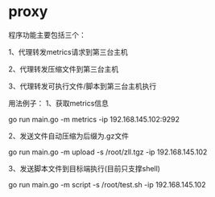 # proxy

程序功能主要包括三个：

1、代理转发metrics请求到第三台主机

2、代理转发压缩文件到第三台主机

3、代理转发可执行文件/脚本到第三台主机执行

用法例子：
1、获取metrics信息

go run main.go -m metrics -ip 192.168.145.102:9292

2、发送文件自动压缩为后缀为.gz文件

go run main.go -m upload -s /root/zll.tgz -ip 192.168.145.102

3、发送脚本文件到目标端执行(目前只支撑shell)

go run main.go -m script -s /root/test.sh -ip 192.168.145.102

